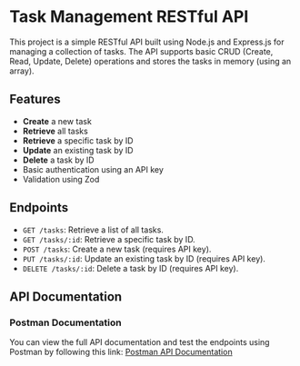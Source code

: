 # Task Management RESTful API

This project is a simple RESTful API built using Node.js and Express.js for managing a collection of tasks. The API supports basic CRUD (Create, Read, Update, Delete) operations and stores the tasks in memory (using an array).

## Features
- **Create** a new task
- **Retrieve** all tasks
- **Retrieve** a specific task by ID
- **Update** an existing task by ID
- **Delete** a task by ID
- Basic authentication using an API key
- Validation using Zod

## Endpoints
- `GET /tasks`: Retrieve a list of all tasks.
- `GET /tasks/:id`: Retrieve a specific task by ID.
- `POST /tasks`: Create a new task (requires API key).
- `PUT /tasks/:id`: Update an existing task by ID (requires API key).
- `DELETE /tasks/:id`: Delete a task by ID (requires API key).

## API Documentation

### Postman Documentation
You can view the full API documentation and test the endpoints using Postman by following this link: [Postman API Documentation](https://documenter.getpostman.com/view/27273401/2sA3Qy4oLS)

